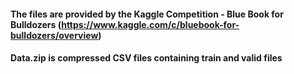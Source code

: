 #### The files are provided by the Kaggle Competition - Blue Book for Bulldozers (https://www.kaggle.com/c/bluebook-for-bulldozers/overview)

#### Data.zip is compressed CSV files containing train and valid files

